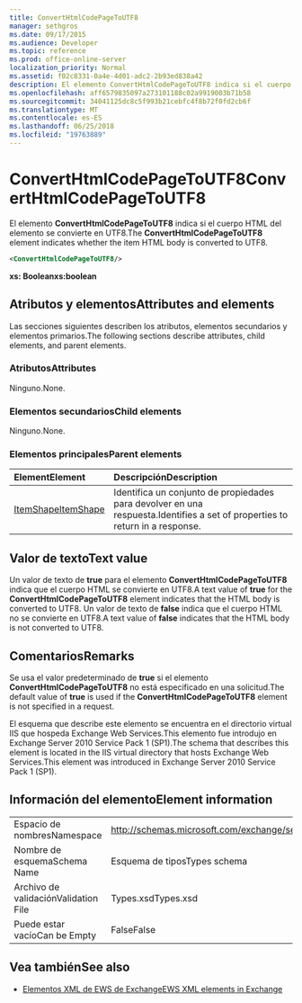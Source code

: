 ```yaml
---
title: ConvertHtmlCodePageToUTF8
manager: sethgros
ms.date: 09/17/2015
ms.audience: Developer
ms.topic: reference
ms.prod: office-online-server
localization_priority: Normal
ms.assetid: f02c8331-0a4e-4d01-adc2-2b93ed838a42
description: El elemento ConvertHtmlCodePageToUTF8 indica si el cuerpo HTML del elemento se convierte en UTF8.
ms.openlocfilehash: aff6579835097a273101188c02a9919003b71b58
ms.sourcegitcommit: 34041125dc8c5f993b21cebfc4f8b72f0fd2cb6f
ms.translationtype: MT
ms.contentlocale: es-ES
ms.lasthandoff: 06/25/2018
ms.locfileid: "19763889"
---
```

# <a name="converthtmlcodepagetoutf8"></a><span data-ttu-id="ea8d2-103">ConvertHtmlCodePageToUTF8</span><span class="sxs-lookup"><span data-stu-id="ea8d2-103">ConvertHtmlCodePageToUTF8</span></span>

<span data-ttu-id="ea8d2-104">El elemento **ConvertHtmlCodePageToUTF8** indica si el cuerpo HTML del elemento se convierte en UTF8.</span><span class="sxs-lookup"><span data-stu-id="ea8d2-104">The **ConvertHtmlCodePageToUTF8** element indicates whether the item HTML body is converted to UTF8.</span></span> 
  
```XML
<ConvertHtmlCodePageToUTF8/>
```

 <span data-ttu-id="ea8d2-105">**xs: Boolean**</span><span class="sxs-lookup"><span data-stu-id="ea8d2-105">**xs:boolean**</span></span>
## <a name="attributes-and-elements"></a><span data-ttu-id="ea8d2-106">Atributos y elementos</span><span class="sxs-lookup"><span data-stu-id="ea8d2-106">Attributes and elements</span></span>

<span data-ttu-id="ea8d2-107">Las secciones siguientes describen los atributos, elementos secundarios y elementos primarios.</span><span class="sxs-lookup"><span data-stu-id="ea8d2-107">The following sections describe attributes, child elements, and parent elements.</span></span>
  
### <a name="attributes"></a><span data-ttu-id="ea8d2-108">Atributos</span><span class="sxs-lookup"><span data-stu-id="ea8d2-108">Attributes</span></span>

<span data-ttu-id="ea8d2-109">Ninguno.</span><span class="sxs-lookup"><span data-stu-id="ea8d2-109">None.</span></span>
  
### <a name="child-elements"></a><span data-ttu-id="ea8d2-110">Elementos secundarios</span><span class="sxs-lookup"><span data-stu-id="ea8d2-110">Child elements</span></span>

<span data-ttu-id="ea8d2-111">Ninguno.</span><span class="sxs-lookup"><span data-stu-id="ea8d2-111">None.</span></span>
  
### <a name="parent-elements"></a><span data-ttu-id="ea8d2-112">Elementos principales</span><span class="sxs-lookup"><span data-stu-id="ea8d2-112">Parent elements</span></span>

|<span data-ttu-id="ea8d2-113">**Element**</span><span class="sxs-lookup"><span data-stu-id="ea8d2-113">**Element**</span></span>|<span data-ttu-id="ea8d2-114">**Descripción**</span><span class="sxs-lookup"><span data-stu-id="ea8d2-114">**Description**</span></span>|
|:-----|:-----|
|[<span data-ttu-id="ea8d2-115">ItemShape</span><span class="sxs-lookup"><span data-stu-id="ea8d2-115">ItemShape</span></span>](itemshape.md) <br/> |<span data-ttu-id="ea8d2-116">Identifica un conjunto de propiedades para devolver en una respuesta.</span><span class="sxs-lookup"><span data-stu-id="ea8d2-116">Identifies a set of properties to return in a response.</span></span>  <br/> |
   
## <a name="text-value"></a><span data-ttu-id="ea8d2-117">Valor de texto</span><span class="sxs-lookup"><span data-stu-id="ea8d2-117">Text value</span></span>

<span data-ttu-id="ea8d2-118">Un valor de texto de **true** para el elemento **ConvertHtmlCodePageToUTF8** indica que el cuerpo HTML se convierte en UTF8.</span><span class="sxs-lookup"><span data-stu-id="ea8d2-118">A text value of **true** for the **ConvertHtmlCodePageToUTF8** element indicates that the HTML body is converted to UTF8.</span></span> <span data-ttu-id="ea8d2-119">Un valor de texto de **false** indica que el cuerpo HTML no se convierte en UTF8.</span><span class="sxs-lookup"><span data-stu-id="ea8d2-119">A text value of **false** indicates that the HTML body is not converted to UTF8.</span></span> 
  
## <a name="remarks"></a><span data-ttu-id="ea8d2-120">Comentarios</span><span class="sxs-lookup"><span data-stu-id="ea8d2-120">Remarks</span></span>

<span data-ttu-id="ea8d2-121">Se usa el valor predeterminado de **true** si el elemento **ConvertHtmlCodePageToUTF8** no está especificado en una solicitud.</span><span class="sxs-lookup"><span data-stu-id="ea8d2-121">The default value of **true** is used if the **ConvertHtmlCodePageToUTF8** element is not specified in a request.</span></span> 
  
<span data-ttu-id="ea8d2-122">El esquema que describe este elemento se encuentra en el directorio virtual IIS que hospeda Exchange Web Services.This elemento fue introdujo en Exchange Server 2010 Service Pack 1 (SP1).</span><span class="sxs-lookup"><span data-stu-id="ea8d2-122">The schema that describes this element is located in the IIS virtual directory that hosts Exchange Web Services.This element was introduced in Exchange Server 2010 Service Pack 1 (SP1).</span></span>
  
## <a name="element-information"></a><span data-ttu-id="ea8d2-123">Información del elemento</span><span class="sxs-lookup"><span data-stu-id="ea8d2-123">Element information</span></span>

|||
|:-----|:-----|
|<span data-ttu-id="ea8d2-124">Espacio de nombres</span><span class="sxs-lookup"><span data-stu-id="ea8d2-124">Namespace</span></span>  <br/> |http://schemas.microsoft.com/exchange/services/2006/types  <br/> |
|<span data-ttu-id="ea8d2-125">Nombre de esquema</span><span class="sxs-lookup"><span data-stu-id="ea8d2-125">Schema Name</span></span>  <br/> |<span data-ttu-id="ea8d2-126">Esquema de tipos</span><span class="sxs-lookup"><span data-stu-id="ea8d2-126">Types schema</span></span>  <br/> |
|<span data-ttu-id="ea8d2-127">Archivo de validación</span><span class="sxs-lookup"><span data-stu-id="ea8d2-127">Validation File</span></span>  <br/> |<span data-ttu-id="ea8d2-128">Types.xsd</span><span class="sxs-lookup"><span data-stu-id="ea8d2-128">Types.xsd</span></span>  <br/> |
|<span data-ttu-id="ea8d2-129">Puede estar vacío</span><span class="sxs-lookup"><span data-stu-id="ea8d2-129">Can be Empty</span></span>  <br/> |<span data-ttu-id="ea8d2-130">False</span><span class="sxs-lookup"><span data-stu-id="ea8d2-130">False</span></span>  <br/> |
   
## <a name="see-also"></a><span data-ttu-id="ea8d2-131">Vea también</span><span class="sxs-lookup"><span data-stu-id="ea8d2-131">See also</span></span>



- [<span data-ttu-id="ea8d2-132">Elementos XML de EWS de Exchange</span><span class="sxs-lookup"><span data-stu-id="ea8d2-132">EWS XML elements in Exchange</span></span>](ews-xml-elements-in-exchange.md)

